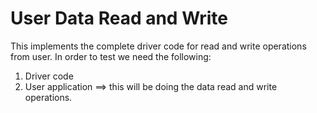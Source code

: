 # User Data Read and Write
This implements the complete driver code for read and write operations from user. In order to test we need the following:
1. Driver code
2. User application ==> this will be doing the data read and write operations.
